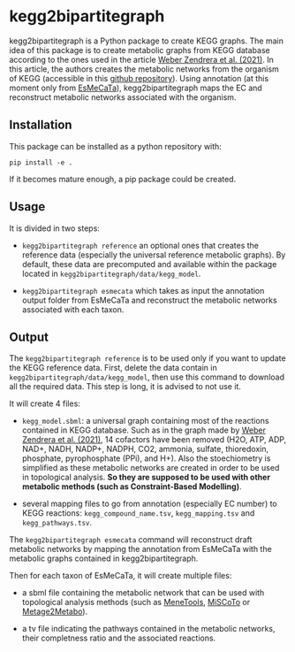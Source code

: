 # kegg2bipartitegraph

kegg2bipartitegraph is a Python package to create KEGG graphs. The main idea of this package is to create metabolic graphs from KEGG database according to the ones used in the article [Weber Zendrera et al. (2021)](https://www.nature.com/articles/s41598-021-91486-8). In this article, the authors creates the metabolic networks from the organism of KEGG (accessible in this [github repository](https://github.com/AWebZen/FunctionalPrediction5000species)). Using annotation (at this moment only from [EsMeCaTa](https://github.com/AuReMe/esmecata)), kegg2bipartitegraph maps the EC and reconstruct metabolic networks associated with the organism.

## Installation

This package can be installed as a python repository with:

```pip install -e . ```

If it becomes mature enough, a pip package could be created.

## Usage

It is divided in two steps:

- `kegg2bipartitegraph reference` an optional ones that creates the reference data (especially the universal reference metabolic graphs). By default, these data are precomputed and available within the package located in `kegg2bipartitegraph/data/kegg_model`.

- `kegg2bipartitegraph esmecata` which takes as input the annotation output folder from EsMeCaTa and reconstruct the metabolic networks associated with each taxon.

## Output

The `kegg2bipartitegraph reference` is to be used only if you want to update the KEGG reference data. First, delete the data contain in `kegg2bipartitegraph/data/kegg_model`, then use this command to download all the required data. This step is long, it is advised to not use it.

It will create 4 files:

- `kegg_model.sbml`: a universal graph containing most of the reactions contained in KEGG database. Such as in the graph made by [Weber Zendrera et al. (2021)](https://www.nature.com/articles/s41598-021-91486-8), 14 cofactors have been removed (H2O, ATP, ADP, NAD+, NADH, NADP+, NADPH, CO2, ammonia, sulfate, thioredoxin, phosphate, pyrophosphate (PPi), and H+). Also the stoechiometry is simplified as these metabolic networks are created in order to be used in topological analysis. **So they are supposed to be used with other metabolic methods (such as Constraint-Based Modelling)**.

- several mapping files to go from annotation (especially EC number) to KEGG reactions: `kegg_compound_name.tsv`, `kegg_mapping.tsv` and `kegg_pathways.tsv`.

The `kegg2bipartitegraph esmecata` command will reconstruct draft metabolic networks by mapping the annotation from EsMeCaTa with the metabolic graphs contained in kegg2bipartitegraph.

Then for each taxon of EsMeCaTa, it will create multiple files:

- a sbml file containing the metabolic network that can be used with topological analysis methods (such as [MeneTools](https://github.com/cfrioux/MeneTools), [MiSCoTo](https://github.com/cfrioux/miscoto) or [Metage2Metabo](https://github.com/AuReMe/metage2metabo)).

- a tv file indicating the pathways contained in the metabolic networks, their completness ratio and the associated reactions.



